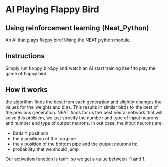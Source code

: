 # AI Playing Flappy Bird

## Using reinforcement learning (Neat_Python)
An AI that plays flappy bird! Using the NEAT python module.

## Instructions
Simply run flappy_bird.py and watch an AI start training itself to play the game of flappy bird!

## How it works
the algorithm finds the best from each generation and slightly changes the values for the weights and bias. This results in similar birds to the best of the previous generation. NEAT finds for us the best neural network that will solve this problem, we just specify the number and type of input neurons and number and type of output neurons. In out case, the input neurons are:
 * Birds Y positionn
 * the y positionn of the top pipe
 * the y position of the bottom pipe 
and the output neurons is:
 * probability that we should jump

Our activation function is tanh, so we get a value between -1 and 1. 